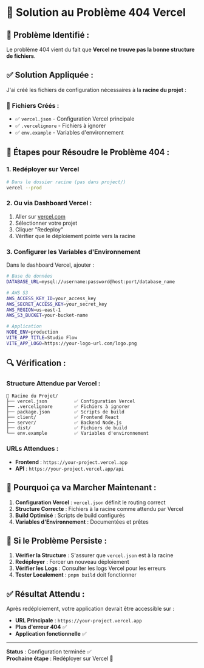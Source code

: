# 🔧 Solution au Problème 404 Vercel

## 🎯 **Problème Identifié :**

Le problème 404 vient du fait que **Vercel ne trouve pas la bonne structure de fichiers**. 

## ✅ **Solution Appliquée :**

J'ai créé les fichiers de configuration nécessaires à la **racine du projet** :

### 📁 **Fichiers Créés :**
- ✅ `vercel.json` - Configuration Vercel principale
- ✅ `.vercelignore` - Fichiers à ignorer
- ✅ `env.example` - Variables d'environnement

## 🚀 **Étapes pour Résoudre le Problème 404 :**

### 1. **Redéployer sur Vercel**

```bash
# Dans le dossier racine (pas dans project/)
vercel --prod
```

### 2. **Ou via Dashboard Vercel :**
1. Aller sur [vercel.com](https://vercel.com)
2. Sélectionner votre projet
3. Cliquer "Redeploy"
4. Vérifier que le déploiement pointe vers la racine

### 3. **Configurer les Variables d'Environnement**

Dans le dashboard Vercel, ajouter :

```bash
# Base de données
DATABASE_URL=mysql://username:password@host:port/database_name

# AWS S3
AWS_ACCESS_KEY_ID=your_access_key
AWS_SECRET_ACCESS_KEY=your_secret_key
AWS_REGION=us-east-1
AWS_S3_BUCKET=your-bucket-name

# Application
NODE_ENV=production
VITE_APP_TITLE=Studio Flow
VITE_APP_LOGO=https://your-logo-url.com/logo.png
```

## 🔍 **Vérification :**

### Structure Attendue par Vercel :
```
📁 Racine du Projet/
├── vercel.json          ✅ Configuration Vercel
├── .vercelignore        ✅ Fichiers à ignorer
├── package.json         ✅ Scripts de build
├── client/              ✅ Frontend React
├── server/              ✅ Backend Node.js
├── dist/                ✅ Fichiers de build
└── env.example          ✅ Variables d'environnement
```

### URLs Attendues :
- **Frontend** : `https://your-project.vercel.app`
- **API** : `https://your-project.vercel.app/api`

## 🎯 **Pourquoi ça va Marcher Maintenant :**

1. **Configuration Vercel** : `vercel.json` définit le routing correct
2. **Structure Correcte** : Fichiers à la racine comme attendu par Vercel
3. **Build Optimisé** : Scripts de build configurés
4. **Variables d'Environnement** : Documentées et prêtes

## 🚨 **Si le Problème Persiste :**

1. **Vérifier la Structure** : S'assurer que `vercel.json` est à la racine
2. **Redéployer** : Forcer un nouveau déploiement
3. **Vérifier les Logs** : Consulter les logs Vercel pour les erreurs
4. **Tester Localement** : `pnpm build` doit fonctionner

## ✅ **Résultat Attendu :**

Après redéploiement, votre application devrait être accessible sur :
- **URL Principale** : `https://your-project.vercel.app`
- **Plus d'erreur 404** ✅
- **Application fonctionnelle** ✅

---
**Status** : Configuration terminée ✅  
**Prochaine étape** : Redéployer sur Vercel 🚀
